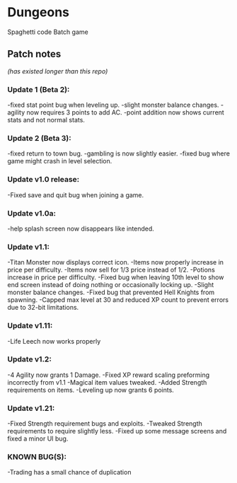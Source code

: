 # Dungeons
Spaghetti code Batch game
## Patch notes
*(has existed longer than this repo)*
### Update 1 (Beta 2):
-fixed stat point bug when leveling up.
-slight monster balance changes.
-agility now requires 3 points to add AC.
-point addition now shows current stats and not normal stats.

### Update 2 (Beta 3):
-fixed return to town bug.
-gambling is now slightly easier.
-fixed bug where game might crash in level selection.

### Update v1.0 release:
-Fixed save and quit bug when joining a game.

### Update v1.0a:
-help splash screen now disappears like intended.

### Update v1.1:
-Titan Monster now displays correct icon.
-Items now properly increase in price per difficulty.
-Items now sell for 1/3 price instead of 1/2.
-Potions increase in price per difficulty.
-Fixed bug when leaving 10th level to show end screen instead of doing nothing or occasionally locking up.
-Slight monster balance changes.
-Fixed bug that prevented Hell Knights from spawning.
-Capped max level at 30 and reduced XP count to prevent errors due to 32-bit limitations. 

### Update v1.11:
-Life Leech now works properly

### Update v1.2:
-4 Agility now grants 1 Damage.
-Fixed XP reward scaling preforming incorrectly from v1.1
-Magical item values tweaked.
-Added Strength requirements on items.
-Leveling up now grants 6 points.

### Update v1.21:
-Fixed Strength requirement bugs and exploits.
-Tweaked Strength requirements to require slightly less.
-Fixed up some message screens and fixed a minor UI bug.

### KNOWN BUG(S):
-Trading has a small chance of duplication
